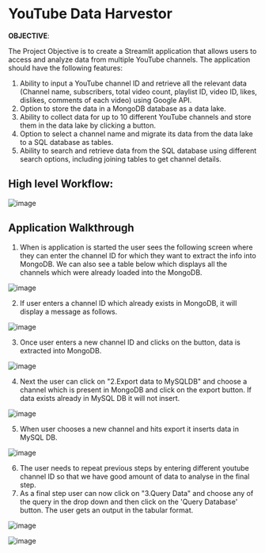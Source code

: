# YouTube Data Harvestor
**OBJECTIVE**:  

The  Project Objective is to create a Streamlit application that allows users to access and analyze data from multiple YouTube channels. The application should have the following features:

1. Ability to input a YouTube channel ID and retrieve all the relevant data (Channel name, subscribers, total video count, playlist ID, video ID, likes, dislikes, comments of each video) using Google API.  
2. Option to store the data in a MongoDB database as a data lake.  
3. Ability to collect data for up to 10 different YouTube channels and store them in the data lake by clicking a button.  
4. Option to select a channel name and migrate its data from the data lake to a SQL database as tables.  
5. Ability to search and retrieve data from the SQL database using different search options, including joining tables to get channel details.

## **High level Workflow:**

![image](https://github.com/karthik-guruparan/YoutubeDataHarvestor/assets/77478705/f0129d00-ddbe-452b-a11d-a70e963991ad)

## **Application Walkthrough**
1. When is application is started the user sees the following screen where they can enter the channel ID for which they want to extract the  info into MongoDB. We can also see a table below which displays all the channels which were already loaded into the MongoDB.
   
![image](https://github.com/karthik-guruparan/YoutubeDataHarvestor/assets/77478705/46a5d939-c96e-485a-8e5e-a5ecb804e0b3)

2. If user enters a channel ID which already exists in MongoDB, it will display a message as follows.

 ![image](https://github.com/karthik-guruparan/YoutubeDataHarvestor/assets/77478705/1900bab7-0f13-44c6-a60b-effda6ac41ce)
 
3. Once user enters a new channel ID and clicks on the button, data is extracted into MongoDB.

![image](https://github.com/karthik-guruparan/YoutubeDataHarvestor/assets/77478705/1eb247ad-d76a-45c2-adaf-40cf5b05e5df)

4. Next the user can click on "2.Export data to MySQLDB" and choose a channel which is present in MongoDB and click on the export button. If data exists already in MySQL DB it will not insert.

![image](https://github.com/karthik-guruparan/YoutubeDataHarvestor/assets/77478705/da3e4aac-5a0f-4da5-b733-67b59f057615)

5. When user chooses a new channel and hits export it inserts data in MySQL DB.

![image](https://github.com/karthik-guruparan/YoutubeDataHarvestor/assets/77478705/da78035e-b614-4bb0-8901-650a3fb3db6b)

6. The user needs to repeat previous steps by entering different youtube channel ID so that we have good amount of data to analyse in the final step.
7. As a final step user can now click on "3.Query Data" and choose any of the query in the drop down and then click on the 'Query Database' button. The user gets an output in the tabular format.

![image](https://github.com/karthik-guruparan/YoutubeDataHarvestor/assets/77478705/bfe139c0-cdbb-4e61-84e1-073fc5f1c257)




![image](https://github.com/karthik-guruparan/YoutubeDataHarvestor/assets/77478705/174bc33e-b765-47dd-b64d-900d39606e7a)




